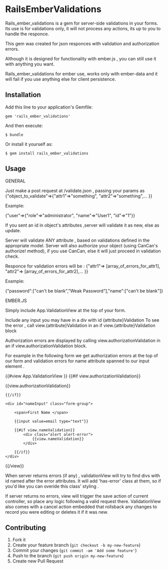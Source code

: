 # RailsEmberValidations

Rails_ember_validations is a gem for server-side validations in your forms.
Its use is for validations only, it will not process any actions, its up to you to handle the responce.

This gem was created for json responces  with validation and authorization errors.

Although it is designed for functionality with ember.js , you can still use it with
anything you want.


Rails_ember_validations for ember use, works only with ember-data and it will fail if you use anything else for client persistence.

## Installation

Add this line to your application's Gemfile:

    gem 'rails_ember_validations'

And then execute:

    $ bundle

Or install it yourself as:

    $ gem install rails_ember_validations

## Usage
GENERAL



Just make a post request at /validate.json , passing your params as {"object_to_validate"=>{"attr1"=>"something", "attr2"=>"something",... }}

Example:

{"user"=>{"role"=>"administrator", "name"=>"User1", "id"=>"1"}}

If you sent an id in object's attributes ,server will validate it as new, else as update.

Server will validate ANY attribute , based on validations defined in the appropriate model.
Server will also authorize your object (using CanCan's authorize! method), if you use CanCan, else it will just proceed 
in  validation check.

Responce for validation errors will be : {"attr1"=> [array_of_errors_for_attr1], "attr2"=> [array_of_errors_for_attr2],... }}

Example:

{"password":["can't be blank","Weak Password"],"name":["can't be blank"]}

EMBER.JS



Simply include App.ValidationView at the top of your form.



Include any input you may have in a div with id {attribute}Validation
To see the error , call view.{attribute}Validation in an if view.{attribute}Validation block

Authorization errors are displayed by calling view.authorizationValidation in an if view.authorizationValidation block.

For example in the following form we get authorization errors at the top of our form and validation errors for name attribute spanned to our input element . 

{{#view App.ValidationView }}
	{{#if view.authorizationValidation}}
		<div class="alert alert-error">
			{{view.authorizationValidation}}
		</div>

	{{/if}}

	<div id="nameInput" class="form-group">

		<span>First Name </span>

		{{input value=email type="text"}}

		{{#if view.nameValidation}}
			<div class="alert alert-error">
				{{view.nameValidation}}
			</div>

		{{/if}}		
	</div>

{{/view}}


When server returns errors (if any) , validationView will try to find divs with id named after the error attributes.
It will add 'has-error' class at them, so if you'd like you can overide this class' styling .

If server returns no errors, view will trigger the save action of current controller, so place any logic following a valid request there.
ValidationView also comes with a cancel action embedded that rollsback any changes to record you were editing or deletes it if it was new.













## Contributing

1. Fork it
2. Create your feature branch (`git checkout -b my-new-feature`)
3. Commit your changes (`git commit -am 'Add some feature'`)
4. Push to the branch (`git push origin my-new-feature`)
5. Create new Pull Request
